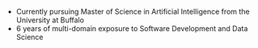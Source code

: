 - Currently pursuing Master of Science in Artificial Intelligence from the University at Buffalo
- 6 years of multi-domain exposure to Software Development and Data Science
